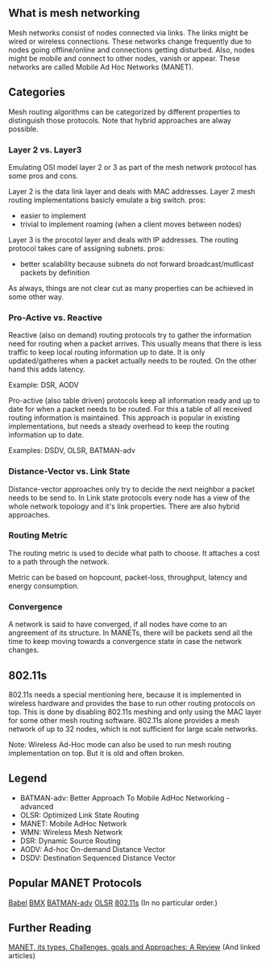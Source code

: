 ## What is mesh networking

Mesh networks consist of nodes connected via links. The links might be wired or wireless connections.
These networks change frequently due to nodes going offline/online and connections getting disturbed.
Also, nodes might be mobile and connect to other nodes, vanish or appear. These networks are called Mobile Ad Hoc Networks (MANET).

## Categories

Mesh routing algorithms can be categorized by different properties to distinguish those protocols.
Note that hybrid approaches are alway possible.

### Layer 2 vs. Layer3
Emulating OSI model layer 2 or 3 as part of the mesh network protocol has some pros and cons.

Layer 2 is the data link layer and deals with MAC addresses. Layer 2 mesh routing implementations basicly emulate a big switch.
pros:
* easier to implement
* trivial to implement roaming (when a client moves between nodes)

Layer 3 is the procotol layer and deals with IP addresses.
The routing protocol takes care of assigning subnets.
pros:
* better scalability because subnets do not forward broadcast/mutlicast packets by definition

As always, things are not clear cut as many properties can be achieved in some other way.

### Pro-Active vs. Reactive

Reactive (also on demand) routing protocols try to gather the information need for routing when a packet arrives.
This usually means that there is less traffic to keep local routing information up to date. It is only updated/gatheres when a packet actually needs to be routed. On the other hand this adds latency.

Example: DSR, AODV

Pro-active (also table driven) protocols keep all information ready and up to date for when a packet needs to be routed. For this a table of all received routing information is maintained.
This approach is popular in existing implementations, but needs a steady overhead to keep the routing information up to date.

Examples: DSDV, OLSR, BATMAN-adv

### Distance-Vector vs. Link State

Distance-vector approaches only try to decide the next neighbor a packet needs to be send to. 
In Link state protocols every node has a view of the whole network topology and it's link properties.
There are also hybrid approaches.

### Routing Metric

The routing metric is used to decide what path to choose. It attaches a cost to a path through the network.

Metric can be based on hopcount, packet-loss, throughput, latency and energy consumption.

### Convergence

A network is said to have converged, if all nodes have come to an angreement of its structure.
In MANETs, there will be packets send all the time to keep moving towards a convergence state in case the network changes.

## 802.11s

802.11s needs a special mentioning here, because it is implemented in wireless hardware and provides the base to run other routing protocols on top. This is done by disabling 802.11s meshing and only using the MAC layer for some other mesh routing software.
802.11s alone provides a mesh network of up to 32 nodes, which is not sufficient for large scale networks.

Note: Wireless Ad-Hoc mode can also be used to run mesh routing implementation on top. But it is old and often broken.

## Legend

* BATMAN-adv: Better Approach To Mobile AdHoc Networking - advanced
* OLSR: Optimized Link State Routing
* MANET: Mobile AdHoc Network
* WMN: Wireless Mesh Network
* DSR: Dynamic Source Routing
* AODV: Ad-hoc On-demand Distance Vector
* DSDV: Destination Sequenced Distance Vector

## Popular MANET Protocols

[Babel](https://www.irif.fr/~jch/software/babel/)
[BMX](http://bmx6.net/)
[BATMAN-adv](https://www.open-mesh.org/projects/batman-adv/wiki)
[OLSR](http://www.olsr.org/mediawiki/index.php/Main_Page)
[802.11s](https://en.wikipedia.org/wiki/IEEE_802.11s)
(In no particular order.)

## Further Reading

[MANET, its types, Challenges, goals and Approaches: A Review](https://www.ijsr.net/archive/v5i5/NOV163727.pdf) (And linked articles)
